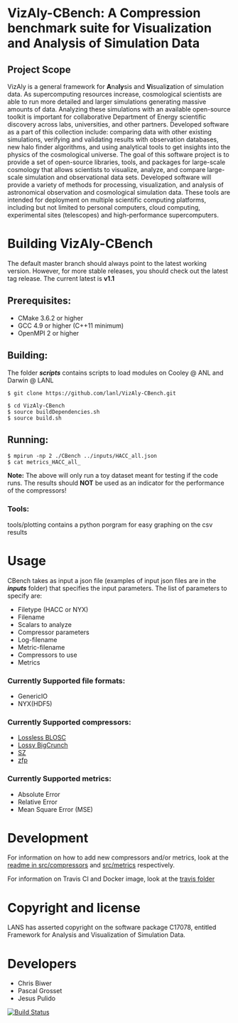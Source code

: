 # VizAly-CBench: A Compression benchmark suite for Visualization and Analysis of Simulation Data

## Project Scope
VizAly is a general framework for **A**na**ly**sis and **Vi**suali**z**ation of simulation data. As supercomputing resources increase, cosmological scientists are able to run more detailed and larger simulations generating massive amounts of data. Analyzing these simulations with an available open-source toolkit is important for collaborative Department of Energy scientific discovery across labs, universities, and other partners. Developed software as a part of this collection include: comparing data with other existing simulations, verifying and validating results with observation databases, new halo finder algorithms, and using analytical tools to get insights into the physics of the cosmological universe. The goal of this software project is to provide a set of open-source libraries, tools, and packages for large-scale cosmology that allows scientists to visualize, analyze, and compare large-scale simulation and observational data sets. Developed software will provide a variety of methods for processing, visualization, and analysis of astronomical observation and cosmological simulation data. These tools are intended for deployment on multiple scientific computing platforms, including but not limited to personal computers, cloud computing, experimental sites (telescopes) and high-performance supercomputers.


# Building VizAly-CBench
The default master branch should always point to the latest working version. However, for more stable releases, you should check out the latest tag release. The current latest is **v1.1**

## Prerequisites:
* CMake 3.6.2 or higher
* GCC 4.9 or higher (C++11 minimum)
* OpenMPI 2 or higher

## Building:
The folder **_scripts_** contains scripts to load modules on Cooley @ ANL and Darwin @ LANL
```
$ git clone https://github.com/lanl/VizAly-CBench.git

$ cd VizAly-CBench
$ source buildDependencies.sh
$ source build.sh
```

## Running:
```
$ mpirun -np 2 ./CBench ../inputs/HACC_all.json
$ cat metrics_HACC_all_
```

**Note:**  The above will only run a toy dataset meant for testing if the code runs. The results should **NOT** be used as an indicator for the performance of the compressors!

### Tools:
tools/plotting contains a python porgram for easy graphing on the csv results

# Usage
CBench takes as input a json file (examples of input json files are in the **_inputs_** folder) that specifies the input parameters. The list of parameters to specify are:
* Filetype (HACC or NYX)
* Filename
* Scalars to analyze
* Compressor parameters
* Log-filename
* Metric-filename
* Compressors to use
* Metrics

### Currently Supported file formats:
* GenericIO
* NYX(HDF5)

### Currently Supported compressors:
* [Lossless BLOSC](http://blosc.org/)
* [Lossy BigCrunch](https://github.com/lanl/VizAly-BigCrunch)
* [SZ](https://collab.cels.anl.gov/display/ESR/SZ)
* [zfp](https://computation.llnl.gov/projects/floating-point-compression)

### Currently Supported metrics:
* Absolute Error
* Relative Error
* Mean Square Error (MSE)

# Development
For information on how to add new compressors and/or metrics, look at the [readme in src/compressors](https://github.com/lanl/VizAly-CBench/blob/metric_factory/src/compressors/readme.md) and [src/metrics](https://github.com/lanl/VizAly-CBench/tree/metric_factory/src/metrics) respectively.

For information on Travis CI and Docker image, look at the [travis folder](https://github.com/lanl/VizAly-CBench/tree/master/testing/travis)

# Copyright and license
LANS has asserted copyright on the software package C17078, entitled Framework for Analysis and Visualization of Simulation Data.   

# Developers
* Chris Biwer
* Pascal Grosset
* Jesus Pulido

[![Build Status](https://travis-ci.org/lanl/VizAly-CBench.svg?branch=master)](https://travis-ci.org/lanl/VizAly-CBench)
